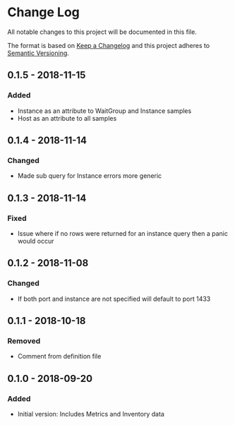 # Change Log 
 
All notable changes to this project will be documented in this file.
            
The format is based on [Keep a Changelog](http://keepachangelog.com/)
and this project adheres to [Semantic Versioning](http://semver.org/).

## 0.1.5 - 2018-11-15
### Added
- Instance as an attribute to WaitGroup and Instance samples
- Host as an attribute to all samples
    
## 0.1.4 - 2018-11-14
### Changed
- Made sub query for Instance errors more generic

## 0.1.3 - 2018-11-14
### Fixed
- Issue where if no rows were returned for an instance query then a panic would occur

## 0.1.2 - 2018-11-08
### Changed
- If both port and instance are not specified will default to port 1433

## 0.1.1 - 2018-10-18
### Removed
- Comment from definition file

## 0.1.0 - 2018-09-20
### Added
- Initial version: Includes Metrics and Inventory data
